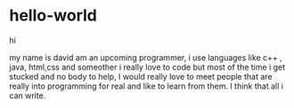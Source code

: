 # hello-world


hi

my name is david am an upcoming programmer, i use languages like c++ , java, html,css and someother i really love to code but most of the time i get stucked and no body to help, I would really love to meet people that are really into programming for real and like to learn from them. I think that all i can write.
